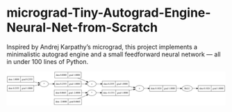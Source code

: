 # micrograd-Tiny-Autograd-Engine-Neural-Net-from-Scratch
Inspired by Andrej Karpathy’s micrograd, this project implements a minimalistic autograd engine and a small feedforward neural network — all in under 100 lines of Python.

![2d neuron](gout.svg)

